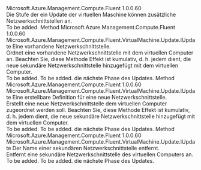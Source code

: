<Type Name="IWithSecondaryNetworkInterface" FullName="Microsoft.Azure.Management.Compute.Fluent.VirtualMachine.Update.IWithSecondaryNetworkInterface">
  <TypeSignature Language="C#" Value="public interface IWithSecondaryNetworkInterface" />
  <TypeSignature Language="ILAsm" Value=".class public interface auto ansi abstract IWithSecondaryNetworkInterface" />
  <TypeSignature Language="DocId" Value="T:Microsoft.Azure.Management.Compute.Fluent.VirtualMachine.Update.IWithSecondaryNetworkInterface" />
  <TypeSignature Language="VB.NET" Value="Public Interface IWithSecondaryNetworkInterface" />
  <TypeSignature Language="F#" Value="type IWithSecondaryNetworkInterface = interface" />
  <AssemblyInfo>
    <AssemblyName>Microsoft.Azure.Management.Compute.Fluent</AssemblyName>
    <AssemblyVersion>1.0.0.60</AssemblyVersion>
  </AssemblyInfo>
  <Interfaces />
  <Docs>
    <summary>
            Die Stufe der ein Update der virtuellen Maschine können zusätzliche Netzwerkschnittstellen an.
            </summary>
    <remarks>To be added.</remarks>
  </Docs>
  <Members>
    <Member MemberName="WithExistingSecondaryNetworkInterface">
      <MemberSignature Language="C#" Value="public Microsoft.Azure.Management.Compute.Fluent.VirtualMachine.Update.IUpdate WithExistingSecondaryNetworkInterface (Microsoft.Azure.Management.Network.Fluent.INetworkInterface networkInterface);" />
      <MemberSignature Language="ILAsm" Value=".method public hidebysig newslot virtual instance class Microsoft.Azure.Management.Compute.Fluent.VirtualMachine.Update.IUpdate WithExistingSecondaryNetworkInterface(class Microsoft.Azure.Management.Network.Fluent.INetworkInterface networkInterface) cil managed" />
      <MemberSignature Language="DocId" Value="M:Microsoft.Azure.Management.Compute.Fluent.VirtualMachine.Update.IWithSecondaryNetworkInterface.WithExistingSecondaryNetworkInterface(Microsoft.Azure.Management.Network.Fluent.INetworkInterface)" />
      <MemberSignature Language="VB.NET" Value="Public Function WithExistingSecondaryNetworkInterface (networkInterface As INetworkInterface) As IUpdate" />
      <MemberSignature Language="F#" Value="abstract member WithExistingSecondaryNetworkInterface : Microsoft.Azure.Management.Network.Fluent.INetworkInterface -&gt; Microsoft.Azure.Management.Compute.Fluent.VirtualMachine.Update.IUpdate" Usage="iWithSecondaryNetworkInterface.WithExistingSecondaryNetworkInterface networkInterface" />
      <MemberType>Method</MemberType>
      <AssemblyInfo>
        <AssemblyName>Microsoft.Azure.Management.Compute.Fluent</AssemblyName>
        <AssemblyVersion>1.0.0.60</AssemblyVersion>
      </AssemblyInfo>
      <ReturnValue>
        <ReturnType>Microsoft.Azure.Management.Compute.Fluent.VirtualMachine.Update.IUpdate</ReturnType>
      </ReturnValue>
      <Parameters>
        <Parameter Name="networkInterface" Type="Microsoft.Azure.Management.Network.Fluent.INetworkInterface" />
      </Parameters>
      <Docs>
        <param name="networkInterface">Eine vorhandene Netzwerkschnittstelle.</param>
        <summary>
            Ordnet eine vorhandene Netzwerkschnittstelle mit dem virtuellen Computer an.
            Beachten Sie, diese Methode Effekt ist kumulativ, d. h. jedem dient, die neue sekundäre Netzwerkschnittstelle hinzugefügt mit dem virtuellen Computer.
            </summary>
        <returns>To be added.</returns>
        <remarks>To be added.</remarks>
        <return>die nächste Phase des Updates.</return>
      </Docs>
    </Member>
    <Member MemberName="WithNewSecondaryNetworkInterface">
      <MemberSignature Language="C#" Value="public Microsoft.Azure.Management.Compute.Fluent.VirtualMachine.Update.IUpdate WithNewSecondaryNetworkInterface (Microsoft.Azure.Management.ResourceManager.Fluent.Core.ResourceActions.ICreatable&lt;Microsoft.Azure.Management.Network.Fluent.INetworkInterface&gt; creatable);" />
      <MemberSignature Language="ILAsm" Value=".method public hidebysig newslot virtual instance class Microsoft.Azure.Management.Compute.Fluent.VirtualMachine.Update.IUpdate WithNewSecondaryNetworkInterface(class Microsoft.Azure.Management.ResourceManager.Fluent.Core.ResourceActions.ICreatable`1&lt;class Microsoft.Azure.Management.Network.Fluent.INetworkInterface&gt; creatable) cil managed" />
      <MemberSignature Language="DocId" Value="M:Microsoft.Azure.Management.Compute.Fluent.VirtualMachine.Update.IWithSecondaryNetworkInterface.WithNewSecondaryNetworkInterface(Microsoft.Azure.Management.ResourceManager.Fluent.Core.ResourceActions.ICreatable{Microsoft.Azure.Management.Network.Fluent.INetworkInterface})" />
      <MemberSignature Language="VB.NET" Value="Public Function WithNewSecondaryNetworkInterface (creatable As ICreatable(Of INetworkInterface)) As IUpdate" />
      <MemberSignature Language="F#" Value="abstract member WithNewSecondaryNetworkInterface : Microsoft.Azure.Management.ResourceManager.Fluent.Core.ResourceActions.ICreatable&lt;Microsoft.Azure.Management.Network.Fluent.INetworkInterface&gt; -&gt; Microsoft.Azure.Management.Compute.Fluent.VirtualMachine.Update.IUpdate" Usage="iWithSecondaryNetworkInterface.WithNewSecondaryNetworkInterface creatable" />
      <MemberType>Method</MemberType>
      <AssemblyInfo>
        <AssemblyName>Microsoft.Azure.Management.Compute.Fluent</AssemblyName>
        <AssemblyVersion>1.0.0.60</AssemblyVersion>
      </AssemblyInfo>
      <ReturnValue>
        <ReturnType>Microsoft.Azure.Management.Compute.Fluent.VirtualMachine.Update.IUpdate</ReturnType>
      </ReturnValue>
      <Parameters>
        <Parameter Name="creatable" Type="Microsoft.Azure.Management.ResourceManager.Fluent.Core.ResourceActions.ICreatable&lt;Microsoft.Azure.Management.Network.Fluent.INetworkInterface&gt;" />
      </Parameters>
      <Docs>
        <param name="creatable">Eine erstellbare Definition für eine neue Netzwerkschnittstelle.</param>
        <summary>
            Erstellt eine neue Netzwerkschnittstelle dem virtuellen Computer zugeordnet werden soll.
            Beachten Sie, diese Methode Effekt ist kumulativ, d. h. jedem dient, die neue sekundäre Netzwerkschnittstelle hinzugefügt mit dem virtuellen Computer.
            </summary>
        <returns>To be added.</returns>
        <remarks>To be added.</remarks>
        <return>die nächste Phase des Updates.</return>
      </Docs>
    </Member>
    <Member MemberName="WithoutSecondaryNetworkInterface">
      <MemberSignature Language="C#" Value="public Microsoft.Azure.Management.Compute.Fluent.VirtualMachine.Update.IUpdate WithoutSecondaryNetworkInterface (string name);" />
      <MemberSignature Language="ILAsm" Value=".method public hidebysig newslot virtual instance class Microsoft.Azure.Management.Compute.Fluent.VirtualMachine.Update.IUpdate WithoutSecondaryNetworkInterface(string name) cil managed" />
      <MemberSignature Language="DocId" Value="M:Microsoft.Azure.Management.Compute.Fluent.VirtualMachine.Update.IWithSecondaryNetworkInterface.WithoutSecondaryNetworkInterface(System.String)" />
      <MemberSignature Language="VB.NET" Value="Public Function WithoutSecondaryNetworkInterface (name As String) As IUpdate" />
      <MemberSignature Language="F#" Value="abstract member WithoutSecondaryNetworkInterface : string -&gt; Microsoft.Azure.Management.Compute.Fluent.VirtualMachine.Update.IUpdate" Usage="iWithSecondaryNetworkInterface.WithoutSecondaryNetworkInterface name" />
      <MemberType>Method</MemberType>
      <AssemblyInfo>
        <AssemblyName>Microsoft.Azure.Management.Compute.Fluent</AssemblyName>
        <AssemblyVersion>1.0.0.60</AssemblyVersion>
      </AssemblyInfo>
      <ReturnValue>
        <ReturnType>Microsoft.Azure.Management.Compute.Fluent.VirtualMachine.Update.IUpdate</ReturnType>
      </ReturnValue>
      <Parameters>
        <Parameter Name="name" Type="System.String" />
      </Parameters>
      <Docs>
        <param name="name">Der Name einer sekundären Netzwerkschnittstelle entfernt.</param>
        <summary>
            Entfernt eine sekundäre Netzwerkschnittstelle des virtuellen Computers an.
            </summary>
        <returns>To be added.</returns>
        <remarks>To be added.</remarks>
        <return>die nächste Phase des Updates.</return>
      </Docs>
    </Member>
  </Members>
</Type>